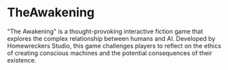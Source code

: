 # TheAwakening
"The Awakening" is a thought-provoking interactive fiction game that explores the complex relationship between humans and AI. Developed by Homewreckers Studio, this game challenges players to reflect on the ethics of creating conscious machines and the potential consequences of their existence.
